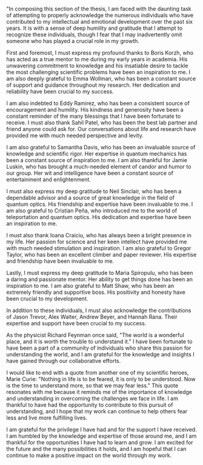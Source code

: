 
"In composing this section of the thesis, I am faced with the daunting task of attempting to properly acknowledge the numerous individuals who have contributed to my intellectual and emotional development over the past six years. It is with a sense of deep humility and gratitude that I attempt to recognize these individuals, though I fear that I may inadvertently omit someone who has played a crucial role in my growth.

First and foremost, I must express my profound thanks to Boris Korzh, who has acted as a true mentor to me during my early years in academia. His unwavering commitment to knowledge and his insatiable desire to tackle the most challenging scientific problems have been an inspiration to me. I am also deeply grateful to Emma Wollman, who has been a constant source of support and guidance throughout my research. Her dedication and reliability have been crucial to my success.

I am also indebted to Eddy Ramirez, who has been a consistent source of encouragement and humility. His kindness and generosity have been a constant reminder of the many blessings that I have been fortunate to receive. I must also thank Sahil Patel, who has been the best lab partner and friend anyone could ask for. Our conversations about life and research have provided me with much needed perspective and levity.

I am also grateful to Samantha Davis, who has been an invaluable source of knowledge and scientific rigor. Her expertise in quantum mechanics has been a constant source of inspiration to me. I am also thankful for Jamie Luskin, who has brought a much-needed element of candor and humor to our group. Her wit and intelligence have been a constant source of entertainment and enlightenment.

I must also express my deep gratitude to Neil Sinclair, who has been a dependable advisor and a source of great knowledge in the field of quantum optics. His friendship and expertise have been invaluable to me. I am also grateful to Cristian Peña, who introduced me to the world of teleportation and quantum optics. His dedication and expertise have been an inspiration to me.

I must also thank Ioana Craiciu, who has always been a bright presence in my life. Her passion for science and her keen intellect have provided me with much needed stimulation and inspiration. I am also grateful to Gregor Taylor, who has been an excellent climber and paper reviewer. His expertise and friendship have been invaluable to me.

Lastly, I must express my deep gratitude to Maria Spiropulu, who has been a daring and passionate mentor. Her ability to get things done has been an inspiration to me. I am also grateful to Matt Shaw, who has been an extremely friendly and supportive boss. His positivity and honesty have been crucial to my development.

In addition to these individuals, I must also acknowledge the contributions of Jason Trevor, Alex Walter, Andrew Beyer, and Hannah Rana. Their expertise and support have been crucial to my success.

As the physicist Richard Feynman once said, "The world is a wonderful place, and it is worth the trouble to understand it." I have been fortunate to have been a part of a community of individuals who share this passion for understanding the world, and I am grateful for the knowledge and insights I have gained through our collaborative efforts.

I would like to end with a quote from another one of my scientific heroes, Marie Curie: "Nothing in life is to be feared, it is only to be understood. Now is the time to understand more, so that we may fear less." This quote resonates with me because it reminds me of the importance of knowledge and understanding in overcoming the challenges we face in life. I am thankful to have had the opportunity to contribute to this pursuit of understanding, and I hope that my work can continue to help others fear less and live more fulfilling lives.

I am grateful for the privilege I have had and for the support I have received. I am humbled by the knowledge and expertise of those around me, and I am thankful for the opportunities I have had to learn and grow. I am excited for the future and the many possibilities it holds, and I am hopeful that I can continue to make a positive impact on the world through my work.